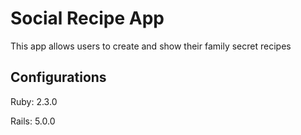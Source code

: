 # Social Recipe App

This app allows users to create and show their family secret recipes


## Configurations

Ruby: 2.3.0

Rails: 5.0.0

